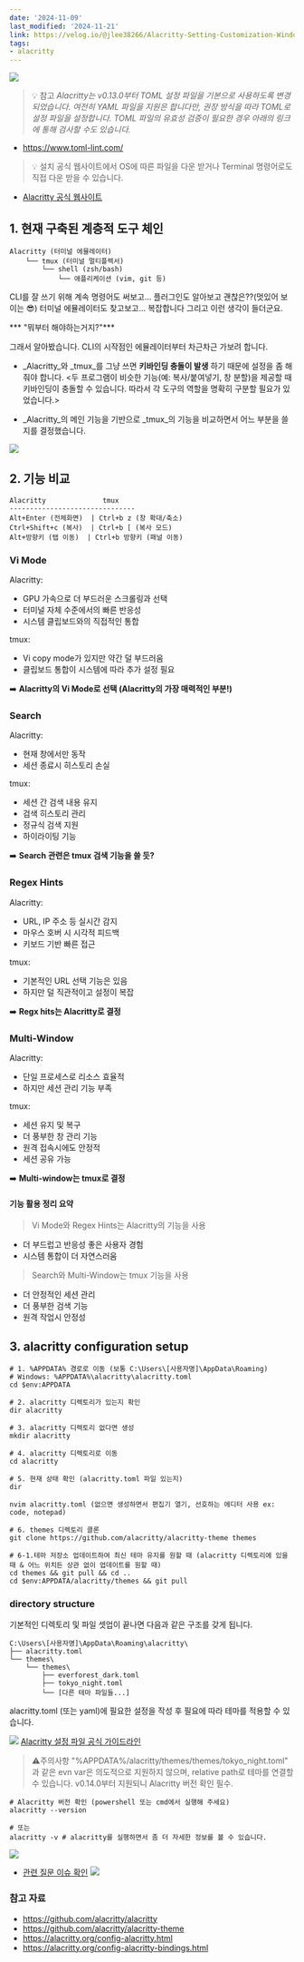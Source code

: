 ```yaml
---
date: '2024-11-09'
last_modified: '2024-11-21'
link: https://velog.io/@jlee38266/Alacritty-Setting-Customization-Windows
tags:
- alacritty
---
```


![](https://velog.velcdn.com/images/jlee38266/post/53bc283e-25e2-47e5-a9cd-d69eeecfb50f/image.png)

> 💡 참고 _Alacritty는 v0.13.0부터 TOML 설정 파일을 기본으로 사용하도록 변경되었습니다. 여전히 YAML 파일을 지원은 합니다만, 권장 방식을 따라 TOML로 설정 파일을 설정합니다. TOML 파일의 유효성 검증이 필요한 경우 아래의 링크에 통해 검사할 수도 있습니다._

  * <https://www.toml-lint.com/>



> 💡 설치 공식 웹사이트에서 OS에 따른 파일을 다운 받거나 Terminal 명령어로도 직접 다운 받을 수 있습니다.

  * [Alacritty 공식 웹사이트](https://alacritty.org/)



## 1\. 현재 구축된 계층적 도구 체인
    
    
    Alacritty (터미널 에뮬레이터)
        └── tmux (터미널 멀티플렉서)
            └── shell (zsh/bash)
                └── 애플리케이션 (vim, git 등)

CLI를 잘 쓰기 위해 계속 명령어도 써보고... 플러그인도 알아보고 괜찮은??(멋있어 보이는 😎) 터미널 에뮬레이터도 찾고보고... 복잡합니다 그리고 이런 생각이 들더군요.

*** "뭐부터 해야하는거지?"***

그래서 알아봤습니다. CLI의 시작점인 에뮬레이터부터 차근차근 가보려 합니다.

  * _Alacritty_와 _tmux_를 그냥 쓰면 **키바인딩 충돌이 발생** 하기 때문에 설정을 좀 해줘야 합니다. <두 프로그램이 비슷한 기능(예: 복사/붙여넣기, 창 분할)을 제공할 때 키바인딩이 충돌할 수 있습니다. 따라서 각 도구의 역할을 명확히 구분할 필요가 있었습니다.>

  * _Alacritty_의 메인 기능을 기반으로 _tmux_의 기능을 비교하면서 어느 부분을 쓸지를 결정했습니다.




![](https://velog.velcdn.com/images/jlee38266/post/95cc98ad-23f1-43a9-8204-61adc98d7526/image.png)

## 2\. 기능 비교
    
    
    Alacritty              tmux
    -------------------------------
    Alt+Enter (전체화면)  | Ctrl+b z (창 확대/축소)
    Ctrl+Shift+c (복사)  | Ctrl+b [ (복사 모드)
    Alt+방향키 (탭 이동)  | Ctrl+b 방향키 (패널 이동)

### Vi Mode

Alacritty:

  * GPU 가속으로 더 부드러운 스크롤링과 선택
  * 터미널 자체 수준에서의 빠른 반응성
  * 시스템 클립보드와의 직접적인 통합



tmux:

  * Vi copy mode가 있지만 약간 덜 부드러움
  * 클립보드 통합이 시스템에 따라 추가 설정 필요



➡️ **Alacritty의 Vi Mode로 선택 (Alacritty의 가장 매력적인 부분!)**

### Search

Alacritty:

  * 현재 창에서만 동작
  * 세션 종료시 히스토리 손실



tmux:

  * 세션 간 검색 내용 유지
  * 검색 히스토리 관리
  * 정규식 검색 지원
  * 하이라이팅 기능



➡️ **Search 관련은 tmux 검색 기능을 쓸 듯?**

### Regex Hints

Alacritty:

  * URL, IP 주소 등 실시간 감지
  * 마우스 호버 시 시각적 피드백
  * 키보드 기반 빠른 접근



tmux:

  * 기본적인 URL 선택 기능은 있음
  * 하지만 덜 직관적이고 설정이 복잡



➡️ **Regx hits는 Alacritty로 결정**

### Multi-Window

Alacritty:

  * 단일 프로세스로 리소스 효율적
  * 하지만 세션 관리 기능 부족



tmux:

  * 세션 유지 및 복구
  * 더 풍부한 창 관리 기능
  * 원격 접속시에도 안정적
  * 세션 공유 가능



➡️ **Multi-window는 tmux로 결정**

#### 기능 활용 정리 요약

> Vi Mode와 Regex Hints는 Alacritty의 기능을 사용

  * 더 부드럽고 반응성 좋은 사용자 경험
  * 시스템 통합이 더 자연스러움



> Search와 Multi-Window는 tmux 기능을 사용

  * 더 안정적인 세션 관리
  * 더 풍부한 검색 기능
  * 원격 작업시 안정성



## 3\. alacritty configuration setup
    
    
    # 1. %APPDATA% 경로로 이동 (보통 C:\Users\[사용자명]\AppData\Roaming)
    # Windows: %APPDATA%\alacritty\alacritty.toml
    cd $env:APPDATA
    
    # 2. alacritty 디렉토리가 있는지 확인
    dir alacritty
    
    # 3. alacritty 디렉토리 없다면 생성
    mkdir alacritty
    
    # 4. alacritty 디렉토리로 이동
    cd alacritty
    
    # 5. 현재 상태 확인 (alacritty.toml 파일 있는지)
    dir
    
    nvim alacritty.toml (없으면 생성하면서 편집기 열기, 선호하는 에디터 사용 ex: code, notepad)
    
    # 6. themes 디렉토리 클론
    git clone https://github.com/alacritty/alacritty-theme themes
    
    # 6-1.테마 저장소 업데이트하여 최신 테마 유지를 원할 때 (alacritty 디렉토리에 있을 때 & 어느 위치든 상관 없이 업데이트를 원할 때)
    cd themes && git pull && cd ..
    cd $env:APPDATA/alacritty/themes && git pull

### directory structure

기본적인 디렉토리 및 파일 셋업이 끝나면 다음과 같은 구조를 갖게 됩니다.
    
    
    C:\Users\[사용자명]\AppData\Roaming\alacritty\
    ├── alacritty.toml
    └── themes\
        └── themes\
            ├── everforest_dark.toml
            ├── tokyo_night.toml
            └── [다른 테마 파일들...]

alacritty.toml (또는 yaml)에 필요한 설정을 작성 후 필요에 따라 테마를 적용할 수 있습니다. 

![](https://velog.velcdn.com/images/jlee38266/post/6029fb9a-1b95-4c41-9cee-6cf300b9e612/image.png) [Alacritty 설정 파일 공식 가이드라인](https://alacritty.org/releases/0.14.0/config-alacritty.html)

> ⚠️주의사항 "%APPDATA%/alacritty/themes/themes/tokyo_night.toml" 과 같은 evn var은 의도적으로 지원하지 않으며, relative path로 테마를 연결할 수 있습니다. v0.14.0부터 지원되니 Alacritty 버전 확인 필수.
    
    
    # Alacritty 버전 확인 (powershell 또는 cmd에서 실행해 주세요)
    alacritty --version
    
    # 또는
    alacritty -v # alacritty를 실행하면서 좀 더 자세한 정보를 볼 수 있습니다.

![](https://velog.velcdn.com/images/jlee38266/post/0babdca4-5098-4d6a-8e4c-2e6c69b81b3a/image.png)

  * [관련 질문 이슈 확인](https://github.com/alacritty/alacritty/issues/8303) ![](https://velog.velcdn.com/images/jlee38266/post/b2d3b7a1-c990-43cb-b6fe-53f78ca6eec5/image.png)



### 참고 자료

  * <https://github.com/alacritty/alacritty>
  * <https://github.com/alacritty/alacritty-theme>
  * <https://alacritty.org/config-alacritty.html>
  * <https://alacritty.org/config-alacritty-bindings.html>